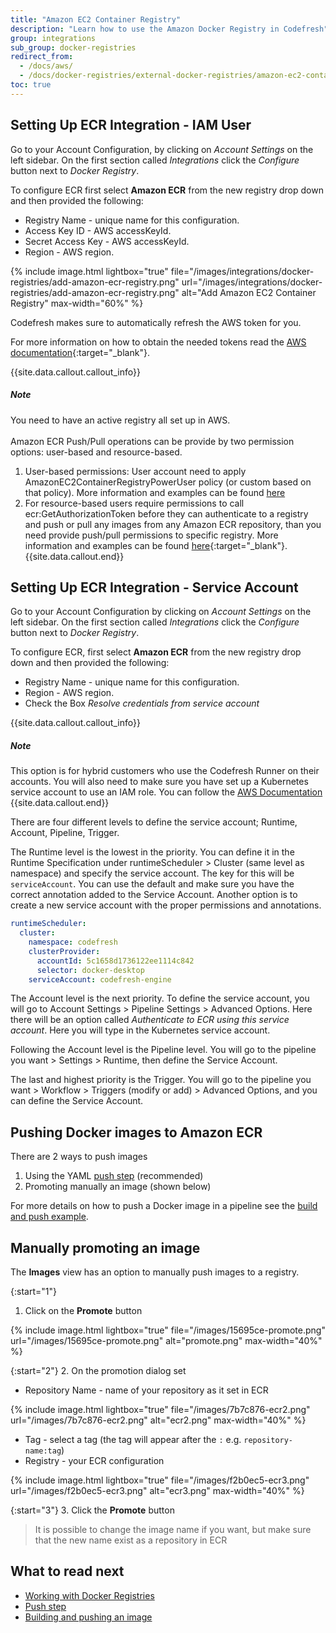 ```yaml
---
title: "Amazon EC2 Container Registry"
description: "Learn how to use the Amazon Docker Registry in Codefresh"
group: integrations
sub_group: docker-registries
redirect_from:
  - /docs/aws/
  - /docs/docker-registries/external-docker-registries/amazon-ec2-container-registry/
toc: true
---
```


## Setting Up ECR Integration - IAM User

Go to your Account Configuration, by clicking on *Account Settings* on the left sidebar. On the first section called *Integrations* click the *Configure* button next to *Docker Registry*.

To configure ECR first select **Amazon ECR** from the new registry drop down
and then provided the following:

* Registry Name -  unique name for this configuration.
* Access Key ID - AWS accessKeyId.
* Secret Access Key - AWS accessKeyId.
* Region - AWS region.

{% include image.html 
	lightbox="true" 
	file="/images/integrations/docker-registries/add-amazon-ecr-registry.png" 
	url="/images/integrations/docker-registries/add-amazon-ecr-registry.png" 
	alt="Add Amazon EC2 Container Registry" 
	max-width="60%" %}

Codefresh makes sure to automatically refresh the AWS token for you.

For more information on how to obtain the needed tokens read the [AWS documentation](http://docs.aws.amazon.com/general/latest/gr/aws-sec-cred-types.html#access-keys-and-secret-access-keys){:target="_blank"}.

{{site.data.callout.callout_info}}
##### Note

You need to have an active registry all set up in AWS.<br /><br />
Amazon ECR Push/Pull operations can be provide by two permission options: user-based and resource-based.


1. User-based permissions: User account need to apply AmazonEC2ContainerRegistryPowerUser policy (or custom based on that policy).
More information and examples can be found [here](http://docs.aws.amazon.com/AmazonECR/latest/userguide/ecr_managed_policies.html)
1. For resource-based users require permissions to call ecr:GetAuthorizationToken before they can authenticate to a registry and push or pull any images from any Amazon ECR repository, than you need provide push/pull permissions to specific registry. More information and examples can be found [here](http://docs.aws.amazon.com/AmazonECR/latest/userguide/RepositoryPolicies.html){:target="_blank"}.
{{site.data.callout.end}}

## Setting Up ECR Integration - Service Account

Go to your Account Configuration by clicking on *Account Settings* on the left sidebar. On the first section called *Integrations* click the *Configure* button next to *Docker Registry*.

To configure ECR, first select **Amazon ECR** from the new registry drop down
and then provided the following:

* Registry Name -  unique name for this configuration.
* Region - AWS region.
* Check the Box *Resolve credentials from service account*

{{site.data.callout.callout_info}}
##### Note

This option is for hybrid customers who use the Codefresh Runner on their accounts. You will also need to make sure you have set up a Kubernetes service account to use an IAM role. You can follow the [AWS Documentation](https://docs.aws.amazon.com/eks/latest/userguide/iam-roles-for-service-accounts.html)
{{site.data.callout.end}}

There are four different levels to define the service account; Runtime, Account, Pipeline, Trigger. 

The Runtime level is the lowest in the priority.  You can define it in the Runtime Specification under runtimeScheduler > Cluster (same level as namespace) and specify the service account. The key for this will be `serviceAccount`.  You can use the default and make sure you have the correct annotation added to the Service Account. Another option is to create a new service account with the proper permissions and annotations.

```yaml
runtimeScheduler:
  cluster:
    namespace: codefresh
    clusterProvider:
      accountId: 5c1658d1736122ee1114c842
      selector: docker-desktop
    serviceAccount: codefresh-engine
```

The Account level is the next priority.  To define the service account, you will go to Account Settings > Pipeline Settings > Advanced Options.  Here there will be an option called *Authenticate to ECR using this service account*. Here you will type in the Kubernetes service account.

Following the Account level is the Pipeline level.  You will go to the pipeline you want > Settings > Runtime, then define the Service Account.

The last and highest priority is the Trigger.  You will go to the pipeline you want > Workflow > Triggers (modify or add) > Advanced Options, and you can define the Service Account.

## Pushing Docker images to Amazon ECR

There are 2 ways to push images 

1. Using the YAML [push step]({{site.baseurl}}/docs/codefresh-yaml/steps/push/) (recommended)
1. Promoting manually an image (shown below)

For more details on how to push a Docker image in a pipeline see the [build and push example]({{site.baseurl}}/docs/yaml-examples/examples/build-and-push-an-image/).



## Manually promoting an image

The **Images** view has an option to manually push images to a registry.

{:start="1"}
1. Click on the **Promote** button

{% include image.html 
lightbox="true" 
file="/images/15695ce-promote.png" 
url="/images/15695ce-promote.png"
alt="promote.png"
max-width="40%"
%}

{:start="2"}
2. On the promotion dialog set
   - Repository Name - name of your repository as it set in ECR

{% include image.html 
lightbox="true" 
file="/images/7b7c876-ecr2.png" 
url="/images/7b7c876-ecr2.png"
alt="ecr2.png"
max-width="40%"
%}
   
   - Tag - select a tag (the tag will appear after the `:` e.g. `repository-name:tag`)
   - Registry - your ECR configuration

{% include image.html 
lightbox="true" 
file="/images/f2b0ec5-ecr3.png" 
url="/images/f2b0ec5-ecr3.png"
alt="ecr3.png"
max-width="40%"
%}   

{:start="3"}
3. Click the **Promote** button


>It is possible to change the image name if you want, but make sure that the new name exist as a repository in ECR




## What to read next

* [Working with Docker Registries]({{site.baseurl}}/docs/ci-cd-guides/working-with-docker-registries/)
* [Push step]({{site.baseurl}}/docs/codefresh-yaml/steps/push/)
* [Building and pushing an image]({{site.baseurl}}/docs/yaml-examples/examples/build-and-push-an-image/)
